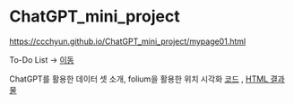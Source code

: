 # ChatGPT_mini_project
https://ccchyun.github.io/ChatGPT_mini_project/mypage01.html

To-Do List -> <a href = "https://github.com/ccchyun/ChatGPT_mini_project/blob/e0809ff438fc65a2eb3afe40a92503f0e1258802/To-Do%20List%20%ED%94%84%EB%A1%9C%EA%B7%B8%EB%9E%A8%EC%9E%85%EB%8B%88%EB%8B%A4.py" target="_blank">이동</a>

ChatGPT를 활용한 데이터 셋 소개, folium을 활용한 위치 시각화 [코드](https://github.com/ccchyun/ChatGPT_mini_project/blob/79cff96fac118b6ba6d815845d34b002d511ef0d/20230509_folium.ipynb) , [HTML 결과물](https://github.com/ccchyun/ChatGPT_mini_project/blob/79cff96fac118b6ba6d815845d34b002d511ef0d/20230509_folium.ipynb)
